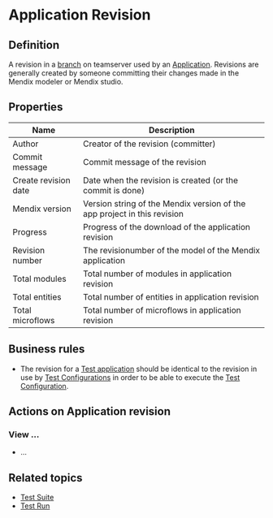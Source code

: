 # Application Revision

## Definition

A revision in a [branch](application-branch) on teamserver used by an [Application](application). Revisions are generally created by someone committing their changes made in the Mendix modeler or Mendix studio. 

## Properties
| Name | Description |
| ----------- | ----------- |
| Author | Creator of the revision (committer) |
| Commit message | Commit message of the revision |
| Create revision date  | Date when the revision is created (or the commit is done) |
| Mendix version | Version string of the Mendix version of the app project in this revision |
| Progress | Progress of the download of the application revision |
| Revision number | The revisionumber of the model of the Mendix application |
| Total modules | Total number of modules in application revision |
| Total entities | Total number of entities in application revision |
| Total microflows | Total number of microflows in application revision |

## Business rules
- The revision for a [Test application](test-application) should be identical to the revision in use by [Test Configurations](test-configuration) in order to be able to execute the [Test Configuration](test-configuration).

## Actions on Application revision

### View ...
- ...

## Related topics
- [Test Suite](test-suite)
- [Test Run](test-run)
